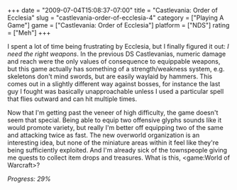 +++
date = "2009-07-04T15:08:37-07:00"
title = "Castlevania: Order of Ecclesia"
slug = "castlevania-order-of-ecclesia-4"
category = ["Playing A Game"]
game = ["Castlevania: Order of Ecclesia"]
platform = ["NDS"]
rating = ["Meh"]
+++

I spent a lot of time being frustrating by Ecclesia, but I finally figured it out: <i>I need the right weapons</i>.  In the previous DS Castlevanias, numeric damage and reach were the only values of consequence to equippable weapons, but this game actually has something of a strength/weakness system, e.g. skeletons don't mind swords, but are easily waylaid by hammers.  This comes out in a slightly different way against bosses, for instance the last guy I fought was basically unapproachable unless I used a particular spell that flies outward and can hit multiple times.

Now that I'm getting past the veneer of high difficulty, the game doesn't seem that special.  Being able to equip two offensive glyphs sounds like it would promote variety, but really I'm better off equipping two of the same and attacking twice as fast.  The new overworld organization is an interesting idea, but none of the miniature areas within it feel like they're being sufficiently exploited.  And I'm already sick of the townspeople giving me quests to collect item drops and treasures.  What is this, <game:World of Warcraft>?

<i>Progress: 29%</i>